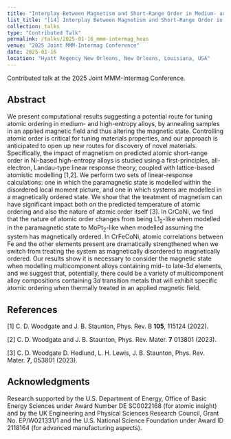 ```yaml
---
title: "Interplay Between Magnetism and Short-Range Order in Medium- and High-Entropy Alloys: CrCoNi, CrFeCoNi, and CrMnFeCoNi"
list_title: "[14] Interplay Between Magnetism and Short-Range Order in Medium- and High-Entropy Alloys: CrCoNi, CrFeCoNi, and CrMnFeCoNi"
collection: talks
type: "Contributed Talk"
permalink: /talks/2025-01-16_mmm-intermag_heas
venue: "2025 Joint MMM-Intermag Conference"
date: 2025-01-16
location: "Hyatt Regency New Orleans, New Orleans, Louisiana, USA"
---
```


Contributed talk at the 2025 Joint MMM-Intermag Conference.

<h2>Abstract</h2>
We present computational results suggesting a potential route for tuning atomic ordering in medium- and high-entropy alloys, by annealing samples in an applied magnetic field and thus altering the magnetic state. Controlling atomic order is critical for tuning materials properties, and our approach is anticipated to open up new routes for discovery of novel materials. Specifically, the impact of magnetism on predicted atomic short-range order in Ni-based high-entropy alloys is studied using a first-principles, all- electron, Landau-type linear response theory, coupled with lattice-based atomistic modelling [1,2]. We perform two sets of linear-response calculations: one in which the paramagnetic state is modelled within the disordered local moment picture, and one in which systems are modelled in a magnetically ordered state. We show that the treatment of magnetism can have significant impact both on the predicted temperature of atomic ordering and also the nature of atomic order itself [3]. In CrCoNi, we find that the nature of atomic order changes from being L1<sub>2</sub>-like when modelled in the paramagnetic state to MoPt<sub>2</sub>-like when modelled assuming the system has magnetically ordered. In CrFeCoNi, atomic correlations between Fe and the other elements present are dramatically strengthened when we switch from treating the system as magnetically disordered to magnetically ordered. Our results show it is necessary to consider the magnetic state when modelling multicomponent alloys containing mid- to late-3<i>d</i> elements, and we suggest that, potentially, there could be a variety of multicomponent alloy compositions containing 3<i>d</i> transition metals that will exhibit specific atomic ordering when thermally treated in an applied magnetic field.


<h2>References</h2>
[1] C. D. Woodgate and J. B. Staunton, Phys. Rev. B <b>105</b>, 115124 (2022).

[2] C. D. Woodgate and J. B. Staunton, Phys. Rev. Mater. <b>7</b> 013801 (2023).

[3] C. D. Woodgate D. Hedlund, L. H. Lewis, J. B. Staunton, Phys. Rev. Mater. <b>7</b>, 053801 (2023).

<h2>Acknowledgments</h2>
Research supported by the U.S. Department of Energy, Office of Basic Energy Sciences under Award Number DE SC0022168 (for atomic insight) and by the UK Engineering and Physical Sciences Research Council, Grant No. EP/W021331/1 and the U.S. National Science Foundation under Award ID 2118164 (for advanced manufacturing aspects).
